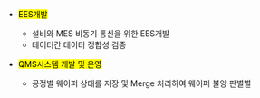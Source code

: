 - <mark>EES개발</mark>

  - 설비와 MES 비동기 통신을 위한 EES개발
  - 데이터간 데이터 정합성 검증

- <mark>QMS시스템 개발 및 운영</makr>
  - 공정별 웨이퍼 상태를 저장 및 Merge 처리하여 웨이퍼 불양 판별별
